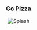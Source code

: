 <h3 align="center">
Go Pizza
</h3>

<div align="center">
<img title="Splash" src="https://user-images.githubusercontent.com/32397288/215569144-b9dfe941-86f7-4453-9e33-d4628bccb5f0.PNG" />
</div>

